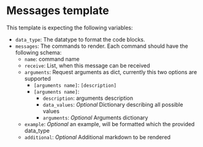# Messages template

This template is expecting the following variables:

- `data_type`: The datatype to format the code blocks.
- `messages`: The commands to render. Each command should have the following schema:
  - `name`: command name
  - `receive`: List, when this message can be received
  - `arguments`: Request arguments as dict, currently this two options are supported
    - `[arguments name]`: `[description]`
    - `[arguments name]`:
      - `description`: arguments description
      - `data_values`: _Optional_ Dictionary describing all possible values
      - `arguments`: _Optional_ Arguments dictionary
  - `example`: _Optional_ an example, will be formatted which the provided data_type
  - `additional`: _Optional_ Additional markdown to be rendered
